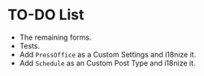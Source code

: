 # TO-DO List

- The remaining forms.
- Tests.
- Add `PressOffice` as a Custom Settings and i18nize it.
- Add `Schedule` as an Custom Post Type and i18nize it.
